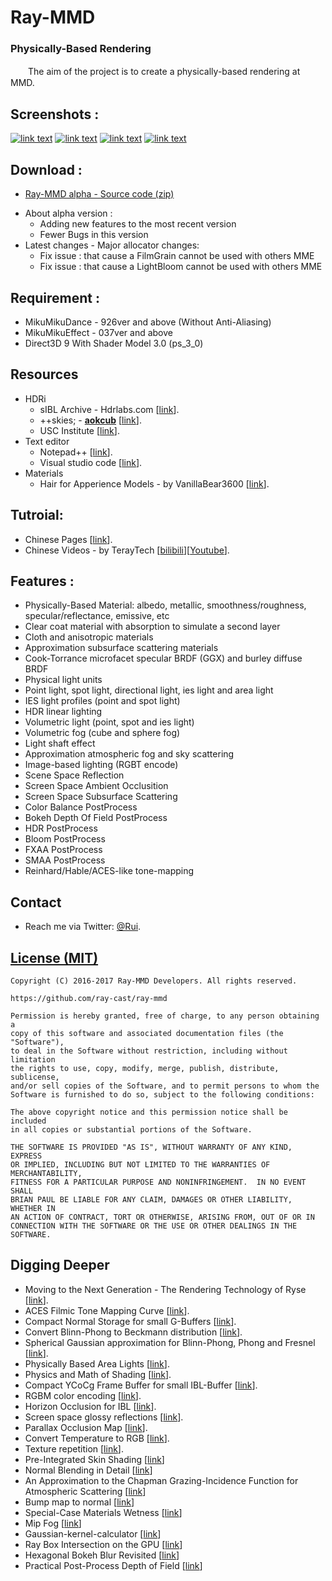 Ray-MMD
========
### Physically-Based Rendering ###
　　The aim of the project is to create a physically-based rendering at MMD.

Screenshots :
------------
[![link text](https://github.com/ray-cast/images/raw/master/screen1_small.jpg)](https://github.com/ray-cast/images/raw/master/screen1.jpg)
[![link text](https://github.com/ray-cast/images/raw/master/screen2_small.png)](https://github.com/ray-cast/images/raw/master/screen2.png)
[![link text](https://github.com/ray-cast/images/raw/master/hou_small.jpg)](https://github.com/ray-cast/images/raw/master/hou.jpg)
[![link text](https://github.com/ray-cast/images/raw/master/lights_small.jpg)](https://github.com/ray-cast/images/raw/master/lights.png)

Download :
------------
* [Ray-MMD alpha - Source code (zip)](https://github.com/ray-cast/ray-mmd/archive/alpha.zip)
- About alpha version :
	- Adding new features to the most recent version
	- Fewer Bugs in this version
- Latest changes - Major allocator changes:
	- Fix issue : that cause a FilmGrain cannot be used with others MME
	- Fix issue : that cause a LightBloom cannot be used with others MME

Requirement :
------------
* MikuMikuDance - 926ver and above (Without Anti-Aliasing)
* MikuMikuEffect - 037ver and above
* Direct3D 9 With Shader Model 3.0 (ps_3_0)

Resources
------------
- HDRi
	- sIBL Archive - Hdrlabs.com \[[link](http://www.hdrlabs.com/sibl/archive.html)\].
	- ++skies; - **[aokcub](https://twitter.com/aokcub_cg)** \[[link](https://aokcub.net/cg/incskies/)\].
	- USC Institute \[[link](http://gl.ict.usc.edu/Data/HighResProbes)\].
- Text editor
	- Notepad++ \[[link](https://notepad-plus-plus.org)\].
	- Visual studio code \[[link](http://code.visualstudio.com/Download)\].
- Materials
	- Hair for Apperience Models - by VanillaBear3600 \[[link](http://vanillabear3600.deviantart.com/art/RayCast-Hair-Shader-For-Apperience-Models-664061177)\].

Tutroial:
------------
* Chinese Pages \[[link](https://github.com/ray-cast/ray-mmd/wiki/0.0-%E6%95%99%E7%A8%8B)\].
* Chinese Videos - by TerayTech \[[bilibili](https://space.bilibili.com/24434095/#!/channel/detail?cid=18483)\]\[[Youtube](https://www.youtube.com/playlist?list=PLlHmdNgS3E_z65bxBy1SYT7XKCVf8wU4k)\].

Features :
------------
* Physically-Based Material: albedo, metallic, smoothness/roughness, specular/reflectance, emissive, etc
* Clear coat material with absorption to simulate a second layer
* Cloth and anisotropic materials
* Approximation subsurface scattering materials
* Cook-Torrance microfacet specular BRDF (GGX) and burley diffuse BRDF
* Physical light units
* Point light, spot light, directional light, ies light and area light
* IES light profiles (point and spot light)
* HDR linear lighting
* Volumetric light (point, spot and ies light)
* Volumetric fog (cube and sphere fog)
* Light shaft effect
* Approximation atmospheric fog and sky scattering
* Image-based lighting (RGBT encode)
* Scene Space Reflection
* Screen Space Ambient Occlusition
* Screen Space Subsurface Scattering
* Color Balance PostProcess
* Bokeh Depth Of Field PostProcess
* HDR PostProcess
* Bloom PostProcess
* FXAA PostProcess
* SMAA PostProcess
* Reinhard/Hable/ACES-like tone-mapping

Contact
------------

* Reach me via Twitter: [@Rui](https://twitter.com/Rui_cg).

[License (MIT)](https://raw.githubusercontent.com/ray-cast/ray-mmd/developing/LICENSE.txt)
-------------------------------------------------------------------------------
	Copyright (C) 2016-2017 Ray-MMD Developers. All rights reserved.

	https://github.com/ray-cast/ray-mmd

	Permission is hereby granted, free of charge, to any person obtaining a
	copy of this software and associated documentation files (the "Software"),
	to deal in the Software without restriction, including without limitation
	the rights to use, copy, modify, merge, publish, distribute, sublicense,
	and/or sell copies of the Software, and to permit persons to whom the
	Software is furnished to do so, subject to the following conditions:

	The above copyright notice and this permission notice shall be included
	in all copies or substantial portions of the Software.

	THE SOFTWARE IS PROVIDED "AS IS", WITHOUT WARRANTY OF ANY KIND, EXPRESS
	OR IMPLIED, INCLUDING BUT NOT LIMITED TO THE WARRANTIES OF MERCHANTABILITY,
	FITNESS FOR A PARTICULAR PURPOSE AND NONINFRINGEMENT.  IN NO EVENT SHALL
	BRIAN PAUL BE LIABLE FOR ANY CLAIM, DAMAGES OR OTHER LIABILITY, WHETHER IN
	AN ACTION OF CONTRACT, TORT OR OTHERWISE, ARISING FROM, OUT OF OR IN
	CONNECTION WITH THE SOFTWARE OR THE USE OR OTHER DEALINGS IN THE SOFTWARE.

Digging Deeper
--------
* Moving to the Next Generation - The Rendering Technology of Ryse \[[link](http://www.crytek.com/download/2014_03_25_CRYENGINE_GDC_Schultz.pdf)\].
* ACES Filmic Tone Mapping Curve \[[link](https://knarkowicz.wordpress.com/2016/08/31/hdr-display-first-steps/)\].
* Compact Normal Storage for small G-Buffers \[[link](http://aras-p.info/texts/CompactNormalStorage.html)\].
* Convert Blinn-Phong to Beckmann distribution \[[link](http://simonstechblog.blogspot.de/2011/12/microfacet-brdf.html)\].
* Spherical Gaussian approximation for Blinn-Phong, Phong and Fresnel \[[link](https://seblagarde.wordpress.com/2012/06/03/spherical-gaussien-approximation-for-blinn-phong-phong-and-fresnel/)\].
* Physically Based Area Lights \[[link](http://www.frostbite.com/wp-content/uploads/2014/11/course_notes_moving_frostbite_to_pbr.pdf)\].
* Physics and Math of Shading \[[link](http://blog.selfshadow.com/publications/s2015-shading-course/hoffman/s2015_pbs_physics_math_slides.pdf)\].
* Compact YCoCg Frame Buffer for small IBL-Buffer \[[link](http://jcgt.org/published/0001/01/02/)\].
* RGBM color encoding \[[link](http://graphicrants.blogspot.com/2009/04/rgbm-color-encoding.html)\].
* Horizon Occlusion for IBL \[[link](http://marmosetco.tumblr.com/post/81245981087)\].
* Screen space glossy reflections \[[link](http://roar11.com/2015/07/screen-space-glossy-reflections/)\].
* Parallax Occlusion Map \[[link](http://sunandblackcat.com/tipFullView.php?topicid=28)\].
* Convert Temperature to RGB \[[link](https://github.com/davidf2281/ColorTempToRGB)\].
* Texture repetition \[[link](http://www.iquilezles.org/www/articles/texturerepetition/texturerepetition.htm)\].
* Pre-Integrated Skin Shading \[[link](http://simonstechblog.blogspot.com/2015/02/pre-integrated-skin-shading.html)\]
* Normal Blending in Detail \[[link](http://blog.selfshadow.com/publications/blending-in-detail/)\]
* An Approximation to the Chapman Grazing-Incidence Function for Atmospheric Scattering \[[link](http://www.gameenginegems.net/gemsdb/article.php?id=1133)\]
* Bump map to normal \[[link](https://docs.unrealengine.com/latest/attachments/Engine/Rendering/LightingAndShadows/BumpMappingWithoutTangentSpace/mm_sfgrad_bump.pdf)\]
* Special-Case Materials Wetness \[[link](http://advances.realtimerendering.com/other/2016/naughty_dog/NaughtyDog_TechArt_Final.pdf)\]
* Mip Fog \[[link](http://advances.realtimerendering.com/other/2016/naughty_dog/NaughtyDog_TechArt_Final.pdf)\]
* Gaussian-kernel-calculator \[[link](http://dev.theomader.com/gaussian-kernel-calculator/)\]
* Ray Box Intersection on the GPU \[[link](https://github.com/hpicgs/cgsee/wiki/Ray-Box-Intersection-on-the-GPU)\]
* Hexagonal Bokeh Blur Revisited \[[link](https://colinbarrebrisebois.com/2017/04/18/hexagonal-bokeh-blur-revisited/)\]
* Practical Post-Process Depth of Field \[[link](https://developer.nvidia.com/gpugems/GPUGems3/gpugems3_ch28.html)\]